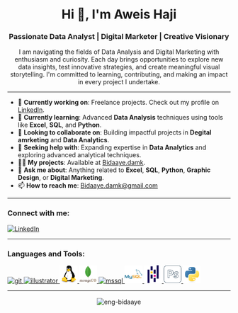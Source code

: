 <h1 align="center">Hi 👋, I'm Aweis Haji</h1>
<h3 align="center">Passionate Data Analyst | Digital Marketer | Creative Visionary</h3>

<p align="center">
I am navigating the fields of Data Analysis and Digital Marketing with enthusiasm and curiosity. Each day brings opportunities to explore new data insights, test innovative strategies, and create meaningful visual storytelling. I'm committed to learning, contributing, and making an impact in every project I undertake.
</p>

---

- 🔭 **Currently working on**: Freelance projects. Check out my profile on [LinkedIn](https://www.linkedin.com/in/aweis-ahmed-sabria-795b24224/).  
- 🌱 **Currently learning**: Advanced **Data Analysis** techniques using tools like **Excel**, **SQL**, and **Python**.  
- 👯 **Looking to collaborate on**: Building impactful projects in **Degital amrketing** and **Data Analytics**.  
- 🤝 **Seeking help with**: Expanding expertise in **Data Analytics** and exploring advanced analytical techniques.  
- 👨‍💻 **My projects**: Available at [Bidaaye.damk](https://Bidaaye.damk).  
- 💬 **Ask me about**: Anything related to **Excel**, **SQL**, **Python**, **Graphic Design**, or **Digital Marketing**.  
- 📫 **How to reach me**: Bidaaye.damk@gmail.com  

---

<h3 align="left">Connect with me:</h3>
<p align="left">
  <a href="https://www.linkedin.com/in/aweis-ahmed-sabria-795b24224/" target="_blank" rel="noreferrer">
    <img src="https://www.vectorlogo.zone/logos/linkedin/linkedin-icon.svg" alt="LinkedIn" width="40" height="40"/>
  </a>
</p>

---

<h3 align="left">Languages and Tools:</h3>
<p align="left"> 
  <a href="https://git-scm.com/" target="_blank" rel="noreferrer"> 
    <img src="https://www.vectorlogo.zone/logos/git-scm/git-scm-icon.svg" alt="git" width="40" height="40"/> 
  </a> 
  <a href="https://www.adobe.com/in/products/illustrator.html" target="_blank" rel="noreferrer"> 
    <img src="https://www.vectorlogo.zone/logos/adobe_illustrator/adobe_illustrator-icon.svg" alt="illustrator" width="40" height="40"/> 
  </a> 
  <a href="https://www.linux.org/" target="_blank" rel="noreferrer"> 
    <img src="https://raw.githubusercontent.com/devicons/devicon/master/icons/linux/linux-original.svg" alt="linux" width="40" height="40"/> 
  </a> 
  <a href="https://www.mongodb.com/" target="_blank" rel="noreferrer"> 
    <img src="https://raw.githubusercontent.com/devicons/devicon/master/icons/mongodb/mongodb-original-wordmark.svg" alt="mongodb" width="40" height="40"/> 
  </a> 
  <a href="https://www.microsoft.com/en-us/sql-server" target="_blank" rel="noreferrer"> 
    <img src="https://www.svgrepo.com/show/303229/microsoft-sql-server-logo.svg" alt="mssql" width="40" height="40"/> 
  </a> 
  <a href="https://www.mysql.com/" target="_blank" rel="noreferrer"> 
    <img src="https://raw.githubusercontent.com/devicons/devicon/master/icons/mysql/mysql-original-wordmark.svg" alt="mysql" width="40" height="40"/> 
  </a> 
  <a href="https://pandas.pydata.org/" target="_blank" rel="noreferrer"> 
    <img src="https://raw.githubusercontent.com/devicons/devicon/2ae2a900d2f041da66e950e4d48052658d850630/icons/pandas/pandas-original.svg" alt="pandas" width="40" height="40"/> 
  </a> 
  <a href="https://www.photoshop.com/en" target="_blank" rel="noreferrer"> 
    <img src="https://raw.githubusercontent.com/devicons/devicon/master/icons/photoshop/photoshop-line.svg" alt="photoshop" width="40" height="40"/> 
  </a> 
  <a href="https://www.python.org" target="_blank" rel="noreferrer"> 
    <img src="https://raw.githubusercontent.com/devicons/devicon/master/icons/python/python-original.svg" alt="python" width="40" height="40"/> 
  </a> 
</p>

---

<p align="center">
  <img align="center" src="https://github-readme-stats.vercel.app/api/top-langs?username=eng-bidaaye&show_icons=true&locale=en&layout=compact" alt="eng-bidaaye" />
</p>
